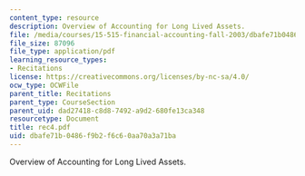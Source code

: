 ```yaml
---
content_type: resource
description: Overview of Accounting for Long Lived Assets.
file: /media/courses/15-515-financial-accounting-fall-2003/dbafe71b0486f9b2f6c60aa70a3a71ba_rec4.pdf
file_size: 87096
file_type: application/pdf
learning_resource_types:
- Recitations
license: https://creativecommons.org/licenses/by-nc-sa/4.0/
ocw_type: OCWFile
parent_title: Recitations
parent_type: CourseSection
parent_uid: dad27418-c8d8-7492-a9d2-680fe13ca348
resourcetype: Document
title: rec4.pdf
uid: dbafe71b-0486-f9b2-f6c6-0aa70a3a71ba
---
```

Overview of Accounting for Long Lived Assets.